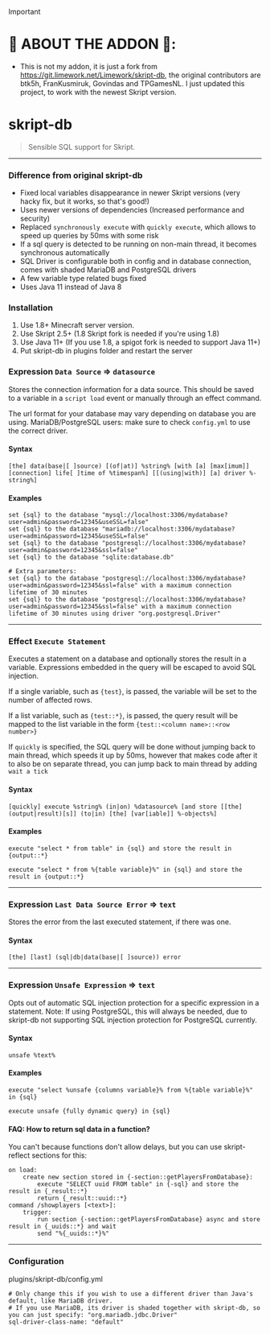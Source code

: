 > [!IMPORTANT]
> # 📢 ABOUT THE ADDON 🍇:
> - This is not my addon, it is just a fork from https://git.limework.net/Limework/skript-db, the original contributors are btk5h, FranKusmiruk, Govindas and TPGamesNL. I just updated this project, to work with the newest Skript version.

# skript-db

 > Sensible SQL support for Skript.
---

### Difference from original skript-db
- Fixed local variables disappearance in newer Skript versions (very hacky fix, but it works, so that's good!)
- Uses newer versions of dependencies (Increased performance and security)
- Replaced `synchronously execute` with `quickly execute`, which allows to speed up queries by 50ms with some risk
- If a sql query is detected to be running on non-main thread, it becomes synchronous automatically
- SQL Driver is configurable both in config and in database connection, comes with shaded MariaDB and PostgreSQL drivers
- A few variable type related bugs fixed
- Uses Java 11 instead of Java 8


### Installation
1. Use 1.8+ Minecraft server version.
2. Use Skript 2.5+ (1.8 Skript fork is needed if you're using 1.8)
3. Use Java 11+ (If you use 1.8, a spigot fork is needed to support Java 11+)
4. Put skript-db in plugins folder and restart the server
### Expression `Data Source` => `datasource`
Stores the connection information for a data source. This should be saved to a variable in a
 `script load` event or manually through an effect command.

 The url format for your database may vary depending on database you are using. 
 MariaDB/PostgreSQL users: make sure to check `config.yml` to use the correct driver.
#### Syntax
```
[the] data(base|[ ]source) [(of|at)] %string% [with [a] [max[imum]] [connection] life[ ]time of %timespan%] [[(using|with)] [a] driver %-string%]
```

#### Examples
```
set {sql} to the database "mysql://localhost:3306/mydatabase?user=admin&password=12345&useSSL=false"
set {sql} to the database "mariadb://localhost:3306/mydatabase?user=admin&password=12345&useSSL=false"
set {sql} to the database "postgresql://localhost:3306/mydatabase?user=admin&password=12345&ssl=false"
set {sql} to the database "sqlite:database.db"

# Extra parameters:
set {sql} to the database "postgresql://localhost:3306/mydatabase?user=admin&password=12345&ssl=false" with a maximum connection lifetime of 30 minutes
set {sql} to the database "postgresql://localhost:3306/mydatabase?user=admin&password=12345&ssl=false" with a maximum connection lifetime of 30 minutes using driver "org.postgresql.Driver"
```

---

### Effect `Execute Statement`
Executes a statement on a database and optionally stores the result in a variable. Expressions
 embedded in the query will be escaped to avoid SQL injection.

 If a single variable, such as `{test}`, is passed, the variable will be set to the number of
 affected rows.

 If a list variable, such as `{test::*}`, is passed, the query result will be mapped to the list
 variable in the form `{test::<column name>::<row number>}`

 If `quickly` is specified, the SQL query will be done without jumping back to main thread, which speeds it up by 50ms, however that makes code after it to also be on separate thread, you can jump back to main thread by adding `wait a tick`
#### Syntax
```
[quickly] execute %string% (in|on) %datasource% [and store [[the] (output|result)[s]] (to|in) [the] [var[iable]] %-objects%]
```

#### Examples
```
execute "select * from table" in {sql} and store the result in {output::*}
```
```
execute "select * from %{table variable}%" in {sql} and store the result in {output::*}
```

---

### Expression `Last Data Source Error` => `text`
Stores the error from the last executed statement, if there was one.
#### Syntax
```
[the] [last] (sql|db|data(base|[ ]source)) error
```

---

### Expression `Unsafe Expression` => `text`
Opts out of automatic SQL injection protection for a specific expression in a statement.
Note: If using PostgreSQL, this will always be needed, due to skript-db not supporting SQL injection protection for PostgreSQL currently.
#### Syntax
```
unsafe %text%
```

#### Examples
```
execute "select %unsafe {columns variable}% from %{table variable}%" in {sql}
```
```
execute unsafe {fully dynamic query} in {sql}
```

#### FAQ: How to return sql data in a function?
You can't because functions don't allow delays, but you can use skript-reflect sections for this:
```
on load:
	create new section stored in {-section::getPlayersFromDatabase}:
		execute "SELECT uuid FROM table" in {-sql} and store the result in {_result::*}
		return {_result::uuid::*}
command /showplayers [<text>]:
	trigger:
		run section {-section::getPlayersFromDatabase} async and store result in {_uuids::*} and wait
		send "%{_uuids::*}%"
```
---
### Configuration
plugins/skript-db/config.yml
```
# Only change this if you wish to use a different driver than Java's default, like MariaDB driver.
# If you use MariaDB, its driver is shaded together with skript-db, so you can just specify: "org.mariadb.jdbc.Driver"
sql-driver-class-name: "default"
```
